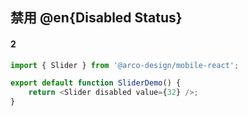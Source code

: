 ## 禁用 @en{Disabled Status}

#### 2

```js
import { Slider } from '@arco-design/mobile-react';

export default function SliderDemo() {
    return <Slider disabled value={32} />;
}
```
